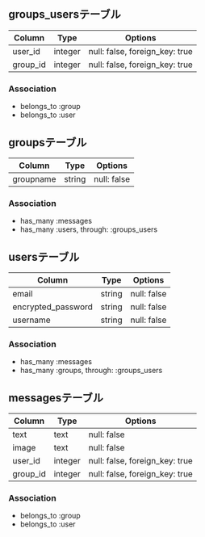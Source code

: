 ## groups_usersテーブル

|Column|Type|Options|
|------|----|-------|
|user_id|integer|null: false, foreign_key: true|
|group_id|integer|null: false, foreign_key: true|

### Association
- belongs_to :group
- belongs_to :user

## groupsテーブル

|Column|Type|Options|
|------|----|-------|
|groupname|string|null: false|

### Association
- has_many :messages
- has_many :users,  through:  :groups_users

## usersテーブル

|Column|Type|Options|
|------|----|-------|
|email|string|null: false|
|encrypted_password|string|null: false|
|username|string|null: false|
### Association
- has_many :messages
- has_many :groups,  through:  :groups_users

## messagesテーブル

|Column|Type|Options|
|------|----|-------|
|text|text|null: false|
|image|text|null: false|
|user_id|integer|null: false, foreign_key: true|
|group_id|integer|null: false, foreign_key: true|

### Association
- belongs_to :group
- belongs_to :user